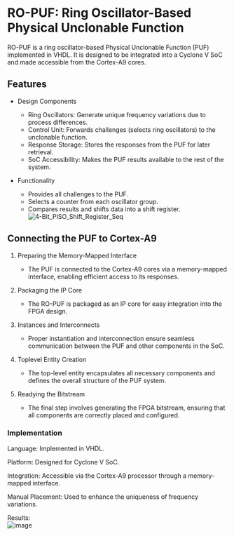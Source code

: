 # **RO-PUF: Ring Oscillator-Based Physical Unclonable Function**

RO-PUF is a ring oscillator-based Physical Unclonable Function (PUF) implemented in VHDL. It is designed to be integrated into a Cyclone V SoC and made accessible from the Cortex-A9 cores. 

## Features
* Design Components
  * Ring Oscillators: Generate unique frequency variations due to process differences.
  * Control Unit: Forwards challenges (selects ring oscillators) to the unclonable function.
  * Response Storage: Stores the responses from the PUF for later retrieval.
  * SoC Accessibility: Makes the PUF results available to the rest of the system.


* Functionality
  * Provides all challenges to the PUF.
  * Selects a counter from each oscillator group.
  * Compares results and shifts data into a shift register.\
   ![4-Bit_PISO_Shift_Register_Seq](https://github.com/user-attachments/assets/c23a18c2-a600-4f89-9094-11bf42cf435f)
      
##  Connecting the PUF to Cortex-A9

1. Preparing the Memory-Mapped Interface

    * The PUF is connected to the Cortex-A9 cores via a memory-mapped interface, enabling efficient access to its responses.

2. Packaging the IP Core

    * The RO-PUF is packaged as an IP core for easy integration into the FPGA design.

3. Instances and Interconnects

    * Proper instantiation and interconnection ensure seamless communication between the PUF and other components in the SoC.

4. Toplevel Entity Creation

    * The top-level entity encapsulates all necessary components and defines the overall structure of the PUF system.

5. Readying the Bitstream

    * The final step involves generating the FPGA bitstream, ensuring that all components are correctly placed and configured.

### Implementation

Language: Implemented in VHDL.

Platform: Designed for Cyclone V SoC.

Integration: Accessible via the Cortex-A9 processor through a memory-mapped interface.

Manual Placement: Used to enhance the uniqueness of frequency variations.

Results:\
![image](https://github.com/user-attachments/assets/b3c254a9-1f28-4cca-8de1-7930c670eeaa)
